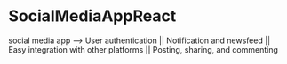 # SocialMediaAppReact
social media app --> User authentication || Notification and newsfeed || Easy integration with other platforms || Posting, sharing, and commenting
